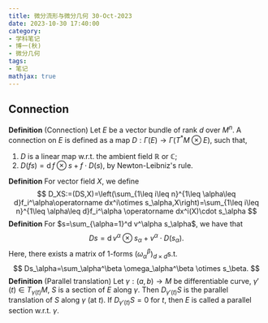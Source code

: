 ```yaml
---
title: 微分流形与微分几何 30-Oct-2023
date: 2023-10-30 17:40:00
category: 
- 学科笔记
- 博一(秋)
- 微分几何
tags: 
- 笔记
mathjax: true
---
```


## Connection

**Definition** (Connection) Let $E$ be a vector bundle of rank $d$ over $M^n$. A connection on $E$ is defined as a map $D:\Gamma(E)\to \Gamma(T^\ast M\otimes E)$, such that, 

1. $D$ is a linear map w.r.t. the ambient field $\mathbb R$ or $\mathbb C$;
2. $D(fs)=\operatorname df\otimes s+f\cdot D(s)$, by Newton-Leibniz's rule. 

**Definition** For vector field $X$, we define 
$$
D_XS:=(DS,X)=\left(\sum_{1\leq i\leq n}^{1\leq \alpha\leq d}f_i^\alpha\operatorname dx^i\otimes s_\alpha,X\right)=\sum_{1\leq i\leq n}^{1\leq \alpha\leq d}f_i^\alpha \operatorname dx^i(X)\cdot s_\alpha
$$
**Definition** For $s=\sum_{\alpha=1}^d v^\alpha s_\alpha$, we have that 
$$
Ds=\operatorname d v^\alpha\otimes s_\alpha+v^\alpha \cdot D(s_\alpha).
$$
Here, there exists a matrix of $1$-forms $(\omega_\alpha^\beta)_{d\times d}$​ s.t. 
$$
Ds_\alpha=\sum_\alpha^\beta \omega_\alpha^\beta \otimes s_\beta.
$$
**Definition** (Parallel translation) Let $\gamma:(a,b)\to M$ be differentiable curve, $\gamma'(t)\in T_{\gamma(t)}M$, $S$ is a section of $E$ along $\gamma$. Then $D_{\gamma'(t)}S$ is the parallel translation of $S$ along $\gamma$ (at $t$). If $D_{\gamma'(t)}S=0$ for $t$, then $E$ is called a parallel section w.r.t. $\gamma$. 









